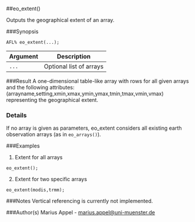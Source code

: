 ##eo_extent()

Outputs the geographical extent of an array.


###Synopsis
```
AFL% eo_extent(...);
```

Argument   | Description 
--------   | ------------
`...`      | Optional list of arrays

###Result
A one-dimensional table-like array with rows for all given arrays and the following attributes:
(arrayname,setting,xmin,xmax,ymin,ymax,tmin,tmax,vmin,vmax) representing the geographical extent.


### Details
If no array is given as parameters, eo_extent considers all existing earth observation arrays (as in `eo_arrays()`).



###Examples
1. Extent for all arrays 
```
eo_extent();
```

2. Extent for two specific arrays
```
eo_extent(modis,trmm);
```

###Notes
Vertical referencing is currently not implemented. 

###Author(s)
Marius Appel - <marius.appel@uni-muenster.de>